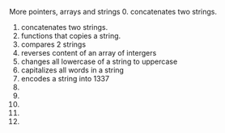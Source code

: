 More pointers, arrays and strings
0. concatenates two strings.
1. concatenates two strings.
2. functions that copies a string.
3. compares 2 strings
4. reverses content of an array of intergers
5. changes all lowercase of a string to uppercase
6. capitalizes all words in a string
7. encodes a string into 1337
8.
9.
10.
11.
12.
